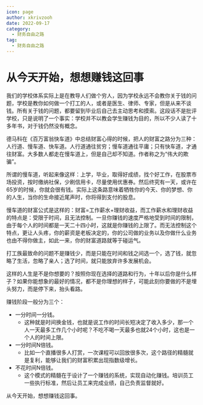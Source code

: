 ```yaml
---
icon: page
author: xkrivzooh
date: 2022-09-17
category:
  - 财务自由之路
tag:
  - 财务自由之路
---
```


# 从今天开始，想想赚钱这回事

我们的学校体系实际上是在教导人们做个穷人，因为学校永远不会教你关于钱的问题，学校是教你如何做一个打工的人，或者是医生、律师、专家，但是从来不谈钱。所有关于钱的问题，都要留到毕业后自己去主动思考和摸索。这段话不是批评学校，只是说明了一个事实：学校并不以教会学生赚钱为目的，所以不少人读了十多年书，对于钱仍然没有概念。
 
德马科在《百万富翁快车道》中总结财富心得的时候，把人的财富之路分为三种：人行道、慢车道、快车道。人行道通往贫穷；慢车道通往平庸；只有快车道，才通往财富。大多数人都走在慢车道上，但是自己却不知道。作者称之为“伟大的欺骗”。

所谓的慢车道，听起来像这样：上学，毕业，取得好成绩，找个好工作，在股票市场投资，按时缴纳社保，少刷信用卡，尽量使用优惠券。然后终究有一天，或许在65岁的时候，你就会很有钱。实际上这条路意味着牺牲你的今天、你的梦想、你的人生，当你的生命接近尾声时，你将得到支付的股息。
 
慢车道的财富公式是这样的：财富=工作薪水+理财收益，而工作薪水和理财收益的特点是：受限于时间，且无法控制。一旦你赚钱的速度严格地受到时间的限制，由于每个人的时间都是一天二十四小时，这就是你赚钱的上限了。而无法控制这个特点，更让人头疼，你的薪资是老板决定的，你的公司做的业务以及你做什么业务也由不得你做主，如此一来，你的财富道路就等于碰运气。

打工族最致命的问题不是赚钱少，而是只能在时间和钱之间选一个，选了钱，就忽略了生活，忽略了亲人；选了时间，就只能放弃许多发展机会。

这样的人生是不是你想要的？按照你现在选择的道路和行为，十年以后你是什么样子？如果你能想象的最好的情况，都不是你理想的样子，可能此刻你要做的不是埋头努力，而是停下来，抬头看路。
 
赚钱阶段一般分为三个：
- 一分时间一分钱。
  - 这种就是时间换金钱，也就是说工作的时间长短决定了收入多少，那一个人一天最多工作几个小时呢？不吃不喝一天最多也就24个小时，这也是一个人的时间上限。
- 一分时间N倍钱。
  - 比如一个直播很多人打赏，一次课程可以回放很多次，这个路径的精髓就是复利，能够让我们的财富积累出现指数级增长。
- 不花时间N倍钱。
  - 这个模式的精髓在于设计了一个赚钱的系统，实现自动化赚钱。培训员工一些执行标准，然后让员工来完成业绩，自己负责监督就好。
 
从今天开始，想想赚钱这回事。
